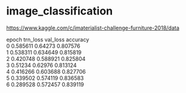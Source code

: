 # image_classification
https://www.kaggle.com/c/imaterialist-challenge-furniture-2018/data

epoch      trn_loss   val_loss   accuracy                      
    0      0.585611   0.64273    0.807576  
    1      0.538311   0.634649   0.815819                      
    2      0.420748   0.588921   0.825804                      
    3      0.51234    0.62976    0.813124                      
    4      0.416266   0.603688   0.827706                      
    5      0.339502   0.574119   0.836583                      
    6      0.289528   0.572457   0.839119  
